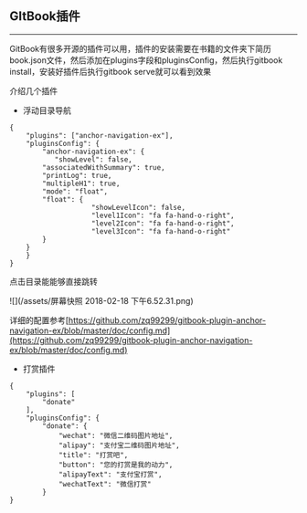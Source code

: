 ## GItBook插件

---

GitBook有很多开源的插件可以用，插件的安装需要在书籍的文件夹下简历book.json文件，然后添加在plugins字段和pluginsConfig，然后执行gitbook install，安装好插件后执行gitbook serve就可以看到效果

介绍几个插件

* 浮动目录导航

```
{
    "plugins": ["anchor-navigation-ex"],
    "pluginsConfig": {
        "anchor-navigation-ex": {
           "showLevel": false,
        "associatedWithSummary": true,
        "printLog": true,
        "multipleH1": true,
        "mode": "float",
        "float": {
                    "showLevelIcon": false,
                    "level1Icon": "fa fa-hand-o-right",
                    "level2Icon": "fa fa-hand-o-right",
                    "level3Icon": "fa fa-hand-o-right"
        }
    }
    }
}
```

点击目录能能够直接跳转

![](/assets/屏幕快照 2018-02-18 下午6.52.31.png)

详细的配置参考[https://github.com/zq99299/gitbook-plugin-anchor-navigation-ex/blob/master/doc/config.md](https://github.com/zq99299/gitbook-plugin-anchor-navigation-ex/blob/master/doc/config.md)

* 打赏插件

```
{
    "plugins": [
        "donate"
    ],
    "pluginsConfig": {
        "donate": {
            "wechat": "微信二维码图片地址",
            "alipay": "支付宝二维码图片地址",
            "title": "打赏吧",
            "button": "您的打赏是我的动力",
            "alipayText": "支付宝打赏",
            "wechatText": "微信打赏"
        }
}
```



